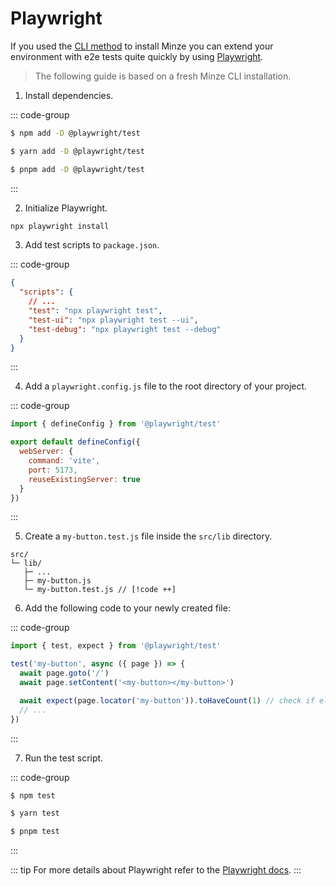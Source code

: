 # Playwright

If you used the [CLI method](/guide/installation#cli) to install Minze you can extend your environment with e2e tests quite quickly by using [Playwright](https://playwright.dev/).

> The following guide is based on a fresh Minze CLI installation.

1. Install dependencies.

::: code-group

```bash [npm]
$ npm add -D @playwright/test
```

```bash [yarn]
$ yarn add -D @playwright/test
```

```bash [pnpm]
$ pnpm add -D @playwright/test
```

:::

2. Initialize Playwright.

```bash [npm]
npx playwright install
```

3. Add test scripts to `package.json`.

::: code-group

```json [package.json]
{
  "scripts": {
    // ...
    "test": "npx playwright test",
    "test-ui": "npx playwright test --ui",
    "test-debug": "npx playwright test --debug"
  }
}
```

:::

4. Add a `playwright.config.js` file to the root directory of your project.

::: code-group

```js [playwright.config.js]
import { defineConfig } from '@playwright/test'

export default defineConfig({
  webServer: {
    command: 'vite',
    port: 5173,
    reuseExistingServer: true
  }
})
```

:::

5. Create a `my-button.test.js` file inside the `src/lib` directory.

```
src/
└─ lib/
   ├─ ...
   ├─ my-button.js
   └─ my-button.test.js // [!code ++]
```

6. Add the following code to your newly created file:

::: code-group

```js [src/lib/my-button.test.js]
import { test, expect } from '@playwright/test'

test('my-button', async ({ page }) => {
  await page.goto('/')
  await page.setContent('<my-button></my-button>')

  await expect(page.locator('my-button')).toHaveCount(1) // check if element exists
  // ...
})
```

:::

7. Run the test script.

::: code-group

```bash [npm]
$ npm test
```

```bash [yarn]
$ yarn test
```

```bash [pnpm]
$ pnpm test
```

:::

::: tip
For more details about Playwright refer to the [Playwright docs](https://playwright.dev/).
:::
